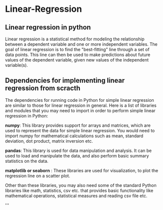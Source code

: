 # Linear-Regression

## Linear regression in python
Linear regression is a statistical method for modeling the relationship between a dependent variable and one or more independent variables. The goal of linear regression is to find the "best-fitting" line through a set of data points. This line can then be used to make predictions about future values of the dependent variable, given new values of the independent variable(s). 
## Dependencies for implementing linear regression from scracth
The dependencies for running code in Python for simple linear regression are similar to those for linear regression in general. Here is a list of libraries and modules that you may need to import in order to perform simple linear regression in Python:

**numpy**: This library provides support for arrays and matrices, which are used to represent the data for simple linear regression. You would need to import numpy for mathematical calculations such as mean, standard deviation, dot product, matrix inversion etc.

**pandas**: This library is used for data manipulation and analysis. It can be used to load and manipulate the data, and also perform basic summary statistics on the data.

**matplotlib or seaborn** : These libraries are used for visualization, to plot the regression line on a scatter plot.

Other than these libraries, you may also need some of the standard Python libraries like math, statistics, csv etc. that provides basic functionality like mathematical operations, statistical measures and reading csv file etc.

'''

